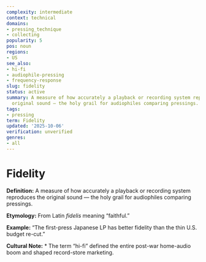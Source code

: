 ```yaml
---
complexity: intermediate
context: technical
domains:
- pressing_technique
- collecting
popularity: 5
pos: noun
regions:
- US
see_also:
- hi-fi
- audiophile-pressing
- frequency-response
slug: fidelity
status: active
summary: A measure of how accurately a playback or recording system reproduces the
  original sound — the holy grail for audiophiles comparing pressings.
tags:
- pressing
term: Fidelity
updated: '2025-10-06'
verification: unverified
genres:
- all
---
```


# Fidelity

**Definition:** A measure of how accurately a playback or recording system reproduces the original sound — the holy grail for audiophiles comparing pressings.

**Etymology:** From Latin *fidelis* meaning “faithful.”

**Example:** “The first-press Japanese LP has better fidelity than the thin U.S. budget re-cut.”

**Cultural Note:** * The term “hi-fi” defined the entire post-war home-audio boom and shaped record-store marketing.

